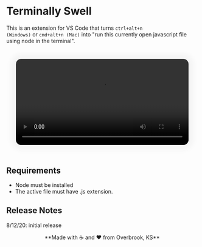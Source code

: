 # Terminally Swell

This is an extension for VS Code that turns <code>ctrl+alt+n (Windows)</code> or <code>cmd+alt+n (Mac)</code> into "run this currently open javascript file using node in the terminal".

<video style="width: 90%; border-radius: 1em; box-shadow: 0 0 1em 1em #00000009; margin: 5%;">
    <source alt="video demonstrating extension" src="https://github.com/JoePall/terminally-swell/blob/master/assets/terminally-swell.mp4?raw=true" type="video/mp4">
</video>

## Requirements

- Node must be installed
- The active file must have .js extension.

## Release Notes

8/12/20: initial release


<p style="margin: auto; text-align: center;">**Made with ☕ and ❤ from Overbrook, KS**</p>